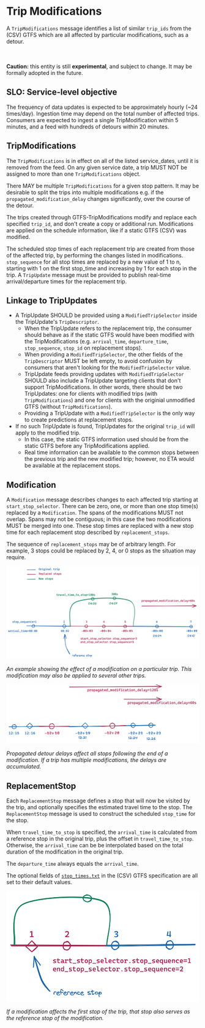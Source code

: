 # Trip Modifications

A `TripModifications` message identifies a list of similar `trip_ids` from the (CSV) GTFS which are all affected by particular modifications, such as a detour.

<br><br>**Caution:** this entity is still **experimental**, and subject to change. It may be formally adopted in the future.

## SLO: Service-level objective

The frequency of data updates is expected to be approximately hourly (~24 times/day). Ingestion time may depend on the total number of affected trips. Consumers are expected to ingest a single TripModification within 5 minutes, and a feed with hundreds of detours within 20 minutes.

## TripModifications

The `TripModifications` is in effect on all of the listed service\_dates, until it is removed from the feed. On any given service date, a trip MUST NOT be assigned to more than one `TripModifications` object.

There MAY be multiple `TripModifications` for a given stop pattern. It may be desirable to split the trips into multiple modifications e.g. if the `propagated_modification_delay` changes significantly, over the course of the detour.

The trips created through GTFS-TripModifications modify and replace each specified `trip_id`, and don't create a copy or additional run. Modifications are applied on the schedule information, like if a static GTFS (CSV) was modified. 

The scheduled stop times of each replacement trip are created from those of the affected trip, by performing the changes listed in modifications. `stop_sequence` for all stop times are replaced by a new value of 1 to n, starting with 1 on the first stop_time and increasing by 1 for each stop in the trip. A `TripUpdate` message must be provided to publish real-time arrival/departure times for the replacement trip.


## Linkage to TripUpdates

* A TripUpdate SHOULD be provided using a `ModifiedTripSelector` inside the TripUpdate's `TripDescriptor`. 
    * When the TripUpdate refers to the replacement trip, the consumer should behave as if the static GTFS would have been modified with the TripModifications (e.g. `arrival_time`, `departure_time`, `stop_sequence`, `stop_id` on replacement stops).
    * When providing a `ModifiedTripSelector`, the other fields of the `TripDescriptor` MUST be left empty, to avoid confusion by consumers that aren't looking for the `ModifiedTripSelector` value. 
    * TripUpdate feeds providing updates with `ModifiedTripSelector` SHOULD also include a TripUpdate targeting clients that don't support TripModifications. In other words, there should be two TripUpdates: one for clients with modified trips (with `TripModifications`) and one for clients with the originial unmodified GTFS (without `TripModifications`).
    * Providing a TripUpdate with a `ModifiedTripSelector` is the only way to create predictions at replacement stops.
* If no such TripUpdate is found, TripUpdates for the original `trip_id` will apply to the modified trip. 
    * In this case, the static GTFS information used should be from the static GTFS before any TripModifications applied. 
    * Real time information can be available to the common stops between the previous trip and the new modified trip; however, no ETA would be available at the replacement stops.

##  Modification

A `Modification` message describes changes to each affected trip starting at `start_stop_selector`. There can be zero, one, or more than one stop time(s) replaced by a `Modification`. The spans of the modifications MUST not overlap. Spans may not be contiguous; in this case the two modifications MUST be merged into one.  These stop times are replaced with a new stop time for each replacement stop described by `replacement_stops`.

The sequence of `replacement_stops` may be of arbitrary length. For example, 3 stops could be replaced by 2, 4, or 0 stops as the situation may require.

![](images/trip_modification.png)

_An example showing the effect of a modification on a particular trip. This modification may also be applied to several other trips._

![](images/propagated_delay.png)

_Propagated detour delays affect all stops following the end of a modification. If a trip has multiple modifications, the delays are accumulated._

## ReplacementStop

Each `ReplacementStop` message defines a stop that will now be visited by the trip, and optionally specifies the estimated travel time to the stop. The `ReplacementStop` message is used to construct the scheduled `stop_time` for the stop.

When `travel_time_to_stop` is specified, the `arrival_time` is calculated from a reference stop in the original trip, plus the offset in `travel_time_to_stop`. Otherwise, the `arrival_time` can be be interpolated based on the total duration of the modification in the original trip.

The `departure_time` always equals the `arrival_time`.

The optional fields of [`stop_times.txt`](https://github.com/google/transit/blob/master/gtfs/spec/en/reference.md#stop_timestxt) in the (CSV) GTFS specification are all set to their default values.

![](images/first_stop_reference.png)

_If a modification affects the first stop of the trip, that stop also serves as the reference stop of the modification._

